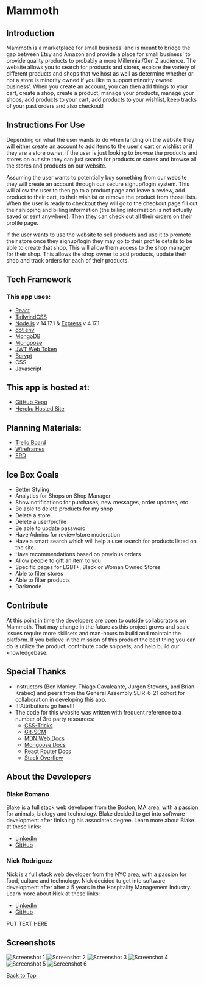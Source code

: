 <a id='top'></a>

# Mammoth
## Introduction

Mammoth is a marketplace for small business' and is meant to bridge the gap between Etsy and Amazon and provide a place for small business' to provide quality products to probably a more Millennial/Gen Z audience. The website allows you to search for products and stores, explore the variety of different products and shops that we host as well as determine whether or not a store is minority owned if you like to support minority owned business'. When you create an account, you can then add things to your cart, create a shop, create a product, manage your products, manage your shops, add products to your cart, add products to your wishlist, keep tracks of your past orders and also checkout!

## Instructions For Use

Depending on what the user wants to do when landing on the website they will either create an account to add items to the user's cart or wishlist or if they are a store owner, if the user is just looking to browse the products and stores on our site they can just search for products or stores and browse all the stores and products on our website.

Assuming the user wants to potentially buy something from our website they will create an account through our secure signup/login system. This will allow the user to then go to a product page and leave a review, add product to their cart, to their wishlist or remove the product from those lists. When the user is ready to checkout they will go to the checkout page fill out their shipping and billing information (the billing information is not actually saved or sent anywhere). Then they can check out all their orders on their profile page.

If the user wants to use the website to sell products and use it to promote their store once they signup/login they may go to their profile details to be able to create that shop, This will allow them access to the shop manager for their shop. This allows the shop owner to add products, update their shop and track orders for each of their products.

## Tech Framework
### This app uses:
* [React](https://reactjs.org/)
* [TailwindCSS](https://tailwindcss.com/)
* [Node.js](https://nodejs.org/en/) v 14.17.1 & [Express](https://expressjs.com/) v 4.17.1
* [dot env](https://www.npmjs.com/package/dotenv)
* [MongoDB](https://www.mongodb.com/cloud/atlas)
* [Mongoose](https://www.npmjs.com/package/mongoose)
* [JWT Web Token](https://jwt.io/)
* [Bcrypt](https://www.npmjs.com/package/bcrypt)
* CSS
* Javascript
  
## This app is hosted at: 
* [GitHub Repo](https://github.com/blakeromano/mammoth)
* [Heroku Hosted Site](https://mammoth-ecommerce.herokuapp.com/)

## Planning Materials:
* [Trello Board](https://trello.com/b/Rw7YGhrT/mammoth-app)
* [Wireframes](https://whimsical.com/mammoth-7kYLPk2EHWqgCKz6Nno42C)
* [ERD](https://whimsical.com/mammoth-8esd3VHisxU4XMEGJHUydU)
## Ice Box Goals
* Better Styling
* Analytics for Shops on Shop Manager
* Show notifications for purchases, new messages, order updates, etc
* Be able to delete products for my shop
* Delete a store
* Delete a user/profile
* Be able to update password
* Have Admins for review/store moderation
* Have a smart search which will help a user search for products listed on the site
* Have recommendations based on previous orders
* Allow people to gift an item to you
* Specific pages for LGBT+, Black or Woman Owned Stores
* Able to filter stores
* Able to filter products
* Darkmode

## Contribute

At this point in time the developers are open to outside collaborators on Mammoth. That may change in the future as this project grows and scale issues require more skillsets and man-hours to build and maintain the platform.  If you believe in the mission of this product the best thing you can do is utilize the product, contribute code snippets, and help build our knowledgebase.


## Special Thanks

* Instructors (Ben Manley, Thiago Cavalcante, Jurgen Stevens, and Brian Krabec) and peers from the General Assembly SEIR-6-21 cohort for collaboration in developing this app.
* !!!Attributions go here!!!
* The code for this website was written with frequent reference to a number of 3rd party resources:
  * [CSS-Tricks](https://css-tricks.com/)
  * [Git-SCM](https://git-scm.com/docs)
  * [MDN Web Docs](https://developer.mozilla.org/en-US/)
  * [Mongoose Docs](https://mongoosejs.com/docs/guides.html)
  * [React Router Docs](https://reactrouter.com/core/guides/philosophy)
  * [Stack Overflow](https://stackoverflow.com/)

## About the Developers

### Blake Romano

Blake is a full stack web developer from the Boston, MA area, with a passion for animals, biology and technology. Blake decided to get into software development after finishing his associates degree. Learn more about Blake at these links:

* [LinkedIn](https://www.linkedin.com/in/blakeromano)
* [GitHub](www.GitHub.com/blakeromano)

### Nick Rodriguez

Nick is a full stack web developer from the NYC area, with a passion for food, culture and technology. Nick decided to get into software development after after a 5 years in the Hospitality Management Industry. Learn more about Nick at these links:

* [LinkedIn](https://www.linkedin.com/in/nicholas-r-rodriguez/)
* [GitHub](https://github.com/nrayrod1016)


PUT TEXT HERE
## Screenshots

![Screenshot 1](public/screenshots/HomePage.png)
![Screenshot 2](public/screenshots/ShopIndex.png)
![Screenshot 3](public/screenshots/ProductIndex.png)
![Screenshot 4](public/screenshots/Form.png)
![Screenshot 5](public/screenshots/Profilepage.png)
![Screenshot 6](public/screenshots/ResponsiveView.png)

[Back to Top](#top)
